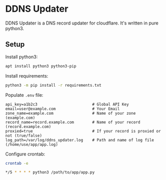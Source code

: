 # DDNS Updater

DDNS Updater is a DNS record updater for cloudflare.
It's written in pure python3.

## Setup

Install python3:

```bash
apt install python3 python3-pip
```

Install requirements:

```bash
python3 -m pip install -r requirements.txt
```

Populate `.env` file:

```env
api_key=a1b2c3                        # Global API Key
email=user@example.com                # Your Email
zone_name=example.com                 # Name of your zone (example.com)
record_name=record.example.com        # Name of your record (record.example.com)
proxied=true                          # If your record is proxied or not (true/false)
log_path=/var/log/ddns_updater.log    # Path and name of log file (/home/use/app/app.log)
```

Configure crontab:

```bash
crontab -e

*/5 * * * * python3 /path/to/app/app.py
```